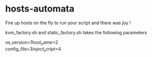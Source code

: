 # hosts-automata
Fire up hosts  on the fly to run your script and there was joy !  

kvm_factory.sh and static_factory.sh takes the following parameters  

os_version=$1  
host_name=$2  
config_file=$3  
inject_script=$4  

